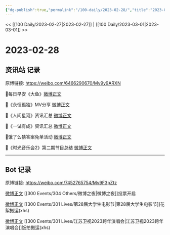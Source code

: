 ```yaml
---
{"dg-publish":true,"permalink":"/100-daily/2023-02-28/","title":"2023-02-28"}
---
```



<< [[100 Daily/2023-02-27\|2023-02-27]] | [[100 Daily/2023-03-01\|2023-03-01]] >>

# 2023-02-28

## 资讯站 记录

原博链接: https://weibo.com/6466290670/Mv9y9ARXN

🌟每日早安《大鱼》[微博正文](https://m.weibo.cn/6466290670/4874039509912636)

🌟《永恒孤独》MV分享 [微博正文](https://m.weibo.cn/6466290670/4874094383997999)

🌟《人间星河》资讯汇总 [微博正文](https://m.weibo.cn/6466290670/4874153246593193)

🌟《一试有成》资讯汇总 [微博正文](https://m.weibo.cn/6466290670/4874153381857716)

🌟饿了么猜答案免单活动 [微博正文](https://m.weibo.cn/6466290670/4874177364628550)

🌟《时光音乐会2》第二期节目总结 [微博正文](https://m.weibo.cn/6466290670/4874217797459091)

---
## Bot 记录

原博链接: https://weibo.com/7452765754/Mv9F3pZtz

[微博正文](https://weibo.com/detail/4874156417746899) [[300 Events/304 Others/微博之夜\|微博之夜]]投票开启

[微博正文](https://weibo.com/detail/4874072015508438) [[300 Events/301 Lives/第28届大学生电影节\|第28届大学生电影节]]花絮搬运(xhs)

[微博正文](https://weibo.com/detail/4874041741803614) [[300 Events/301 Lives/江苏卫视2023跨年演唱会\|江苏卫视2023跨年演唱会]]饭拍搬运(xhs) ​​​
